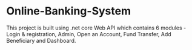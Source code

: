 # Online-Banking-System
This project is built using .net core Web API which contains 6 modules - Login &amp; registration, Admin, Open an Account, Fund Transfer, Add Beneficiary and Dashboard.
